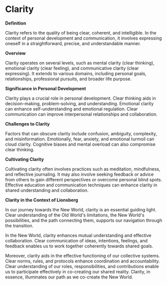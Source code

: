 # Clarity

**Definition**

Clarity refers to the quality of being clear, coherent, and intelligible. In the context of personal development and communication, it involves expressing oneself in a straightforward, precise, and understandable manner.

**Overview**

Clarity operates on several levels, such as mental clarity (clear thinking), emotional clarity (clear feeling), and communicative clarity (clear expressing). It extends to various domains, including personal goals, relationships, professional pursuits, and broader life purpose.

**Significance in Personal Development**

Clarity plays a crucial role in personal development. Clear thinking aids in decision-making, problem-solving, and understanding. Emotional clarity can enhance self-understanding and emotional regulation. Clear communication can improve interpersonal relationships and collaboration.

**Challenges to Clarity**

Factors that can obscure clarity include confusion, ambiguity, complexity, and misinformation. Emotionally, fear, anxiety, and emotional turmoil can cloud clarity. Cognitive biases and mental overload can also compromise clear thinking.

**Cultivating Clarity**

Cultivating clarity often involves practices such as meditation, mindfulness, and reflective journaling. It may also involve seeking feedback or advice from others to gain different perspectives or overcome personal blind spots. Effective education and communication techniques can enhance clarity in shared understanding and collaboration.

**Clarity in the Context of Lionsberg**

In our journey towards the New World, clarity is an essential guiding light. Clear understanding of the Old World's limitations, the New World's possibilities, and the path connecting them, supports our navigation through the transition.

In the New World, clarity enhances mutual understanding and effective collaboration. Clear communication of ideas, intentions, feelings, and feedback enables us to work together coherently towards shared goals.

Moreover, clarity aids in the effective functioning of our collective systems. Clear norms, rules, and protocols enhance coordination and accountability. Clear understanding of our roles, responsibilities, and contributions enable us to participate effectively in co-creating our shared reality. Clarity, in essence, illuminates our path as we co-create the New World.